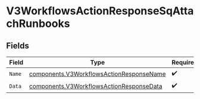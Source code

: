 # V3WorkflowsActionResponseSqAttachRunbooks


## Fields

| Field                                                                                                | Type                                                                                                 | Required                                                                                             | Description                                                                                          |
| ---------------------------------------------------------------------------------------------------- | ---------------------------------------------------------------------------------------------------- | ---------------------------------------------------------------------------------------------------- | ---------------------------------------------------------------------------------------------------- |
| `Name`                                                                                               | [components.V3WorkflowsActionResponseName](../../models/components/v3workflowsactionresponsename.md) | :heavy_check_mark:                                                                                   | N/A                                                                                                  |
| `Data`                                                                                               | [components.V3WorkflowsActionResponseData](../../models/components/v3workflowsactionresponsedata.md) | :heavy_check_mark:                                                                                   | N/A                                                                                                  |